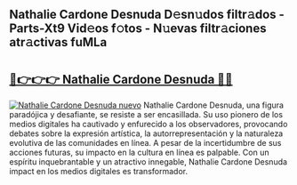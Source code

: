 ## Nathalie Cardone Desnuda D𝚎sn𝚞dos filtr𝚊dos - Parts-Xt9 Vid𝚎os f𝚘tos - N𝚞evas filtr𝚊ciones atr𝚊ctivas fuMLa

# <h2><a href="http://mb3pezw.tromn.icu/?c=Nathalie+Cardone+Desnuda">🔗👉👉👉 Nathalie Cardone Desnuda 🔗🔗</a></h2>

[![Nathalie Cardone Desnuda nuevo](https://i.imgur.com/pEAQMta.gif)](http://mb3pezw.tromn.icu/?c=Nathalie+Cardone+Desnuda)
Nathalie Cardone Desnuda, una figura paradójica y desafiante, se resiste a ser encasillada. Su uso pionero de los medios digitales ha cautivado y enfurecido a los observadores, provocando debates sobre la expresión artística, la autorrepresentación y la naturaleza evolutiva de las comunidades en línea. A pesar de la incertidumbre de sus acciones futuras, su impacto en la cultura en línea es palpable. Con un espíritu inquebrantable y un atractivo innegable, Nathalie Cardone Desnuda impact en los medios digitales es transformador.
